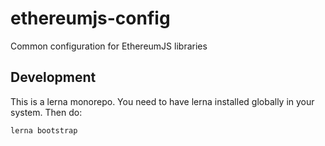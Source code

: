 # ethereumjs-config
Common configuration for EthereumJS libraries

## Development

This is a lerna monorepo. You need to have lerna installed globally in your system. Then do:

```sh
lerna bootstrap
```